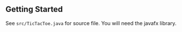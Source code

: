 ## Getting Started

See ```src/TicTacToe.java``` for source file. You will need the javafx library.

